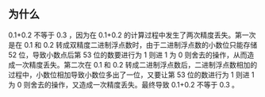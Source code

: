 ## 为什么

0.1+0.2 不等于 0.3 ，因为在 0.1+0.2 的计算过程中发生了两次精度丢失。第一次是在 0.1 和 0.2 转成双精度二进制浮点数时，由于二进制浮点数的小数位只能存储 52 位，导致小数点后第 53 位的数要进行为 1 则进 1 为 0 则舍去的操作，从而造成一次精度丢失。第二次在 0.1 和 0.2 转成二进制浮点数后，二进制浮点数相加的过程中，小数位相加导致小数位多出了一位，又要让第 53 位的数进行为 1 则进 1 为 0 则舍去的操作，又造成一次精度丢失。最终导致 0.1+0.2 不等于 0.3 。
